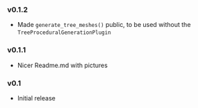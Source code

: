 ### v0.1.2
* Made `generate_tree_meshes()` public, to be used without the `TreeProceduralGenerationPlugin`

### v0.1.1
* Nicer Readme.md with pictures

### v0.1
* Initial release